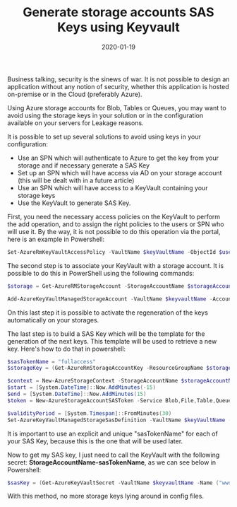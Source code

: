 ﻿---
layout: post
title: Generate storage accounts SAS Keys using Keyvault 
date: 2020-01-19
categories: [ "Azure", "KeyVault", "Storage" ]
---


Business talking, security is the sinews of war. It is not possible to design an application without any notion of security, whether this application is hosted on-premise or in the Cloud (preferably Azure).

Using Azure storage accounts for Blob, Tables or Queues, you may want to avoid using the storage keys in your solution or in the configuration available on your servers for Leakage reasons.

It is possible to set up several solutions to avoid using keys in your configuration:
* Use an SPN which will authenticate to Azure to get the key from your storage and if necessary generate a SAS Key
* Set up an SPN which will have access via AD on your storage account (this will be dealt with in a future article)
* Use an SPN which will have access to a KeyVault containing your storage keys
* Use the KeyVault to generate SAS Key.

First, you need the necessary access policies on the KeyVault to perform the add operation, and to assign the right policies to the users or SPN who will use it. By the way, it is not possible to do this operation via the portal, here is an example in Powershell:

```powershell
Set-AzureRmKeyVaultAccessPolicy -VaultName $keyVaultName -ObjectId $userPrincipalId -PermissionsToStorage get,list,delete,set,update,regeneratekey,getsas,listsas,deletesas,setsas,recover,backup,restore,purge
```

The second step is to associate your KeyVault with a storage account. It is possible to do this in PowerShell using the following commands:

```powershell
$storage = Get-AzureRMStorageAccount -StorageAccountName $storageAccountName -ResourceGroupName $storageAccountResourgeGroup

Add-AzureKeyVaultManagedStorageAccount -VaultName $keyvaultName -AccountName $storageAccountName -AccountResourceId $storage.Id -ActiveKeyName key2 -DisableAutoRegenerateKey
```

On this last step it is possible to activate the regeneration of the keys automatically on your storages.

The last step is to build a SAS Key which will be the template for the generation of the next keys. This template will be used to retrieve a new key. Here's how to do that in powershell:

```powershell
$sasTokenName = "fullaccess"
$storageKey = (Get-AzureRmStorageAccountKey -ResourceGroupName $storageAccountResourgeGroup -Name $storageAccountName).Value[0]

$context = New-AzureStorageContext -StorageAccountName $storageAccountName -StorageAccountKey $storageKey -Protocol Https
$start = [System.DateTime]::Now.AddMinutes(-15)
$end = [System.DateTime]::Now.AddMinutes(15)
$token = New-AzureStorageAccountSASToken -Service Blob,File,Table,Queue -ResourceType Service,Container,Object -Permission "racwdlup" -Protocol HttpsOnly -StartTime $start -ExpiryTime $end -Context $context

$validityPeriod = [System.Timespan]::FromMinutes(30)
Set-AzureKeyVaultManagedStorageSasDefinition -VaultName $keyVaultName -AccountName $storageAccountName -Name $sasTokenName -ValidityPeriod $validityPeriod -SasType 'account' -TemplateUri $token
```

It is important to use an explicit and unique "sasTokenName" for each of your SAS Key, because this is the one that will be used later.

Now to get my SAS key, I just need to call the KeyVault with the following secret: **StorageAccountName-sasTokenName**, as we can see below in Powershell:

```powershell
$sasKey = (Get-AzureKeyVaultSecret -VaultName $keyvaultName -Name ("wwodemospn-fullaccess")).SecretValueText
```

With this method, no more storage keys lying around in config files.